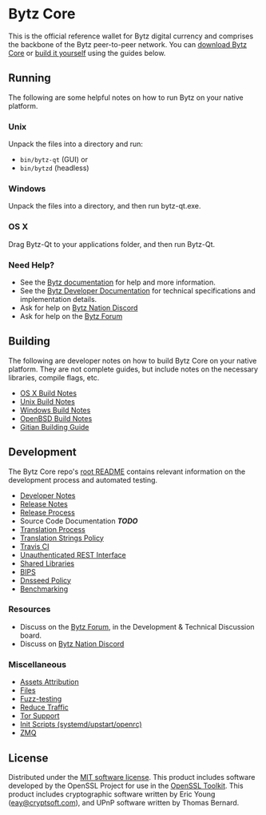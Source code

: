Bytz Core
==========

This is the official reference wallet for Bytz digital currency and comprises the backbone of the Bytz peer-to-peer network. You can [download Bytz Core](https://bytz.gg/wallet/) or [build it yourself](#building) using the guides below.

Running
---------------------
The following are some helpful notes on how to run Bytz on your native platform.

### Unix

Unpack the files into a directory and run:

- `bin/bytz-qt` (GUI) or
- `bin/bytzd` (headless)

### Windows

Unpack the files into a directory, and then run bytz-qt.exe.

### OS X

Drag Bytz-Qt to your applications folder, and then run Bytz-Qt.

### Need Help?

* See the [Bytz documentation](https://docs.bytz.gg)
for help and more information.
* See the [Bytz Developer Documentation](https://bytz-docs.github.io/) 
for technical specifications and implementation details.
* Ask for help on [Bytz Nation Discord](http://bytzchat.org)
* Ask for help on the [Bytz Forum](https://bytz.gg/forum)

Building
---------------------
The following are developer notes on how to build Bytz Core on your native platform. They are not complete guides, but include notes on the necessary libraries, compile flags, etc.

- [OS X Build Notes](build-osx.md)
- [Unix Build Notes](build-unix.md)
- [Windows Build Notes](build-windows.md)
- [OpenBSD Build Notes](build-openbsd.md)
- [Gitian Building Guide](gitian-building.md)

Development
---------------------
The Bytz Core repo's [root README](/README.md) contains relevant information on the development process and automated testing.

- [Developer Notes](developer-notes.md)
- [Release Notes](release-notes.md)
- [Release Process](release-process.md)
- Source Code Documentation ***TODO***
- [Translation Process](translation_process.md)
- [Translation Strings Policy](translation_strings_policy.md)
- [Travis CI](travis-ci.md)
- [Unauthenticated REST Interface](REST-interface.md)
- [Shared Libraries](shared-libraries.md)
- [BIPS](bips.md)
- [Dnsseed Policy](dnsseed-policy.md)
- [Benchmarking](benchmarking.md)

### Resources
* Discuss on the [Bytz Forum](https://bytz.gg/forum), in the Development & Technical Discussion board.
* Discuss on [Bytz Nation Discord](http://bytzchat.org)

### Miscellaneous
- [Assets Attribution](assets-attribution.md)
- [Files](files.md)
- [Fuzz-testing](fuzzing.md)
- [Reduce Traffic](reduce-traffic.md)
- [Tor Support](tor.md)
- [Init Scripts (systemd/upstart/openrc)](init.md)
- [ZMQ](zmq.md)

License
---------------------
Distributed under the [MIT software license](/COPYING).
This product includes software developed by the OpenSSL Project for use in the [OpenSSL Toolkit](https://www.openssl.org/). This product includes
cryptographic software written by Eric Young ([eay@cryptsoft.com](mailto:eay@cryptsoft.com)), and UPnP software written by Thomas Bernard.
